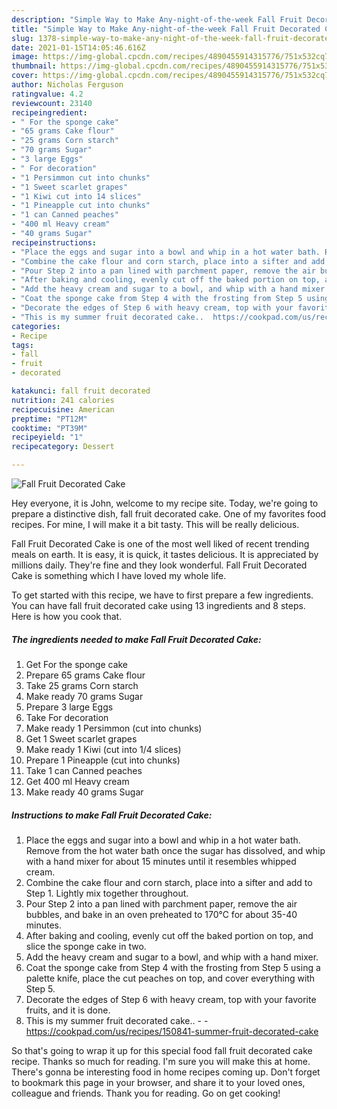 ```yaml
---
description: "Simple Way to Make Any-night-of-the-week Fall Fruit Decorated Cake"
title: "Simple Way to Make Any-night-of-the-week Fall Fruit Decorated Cake"
slug: 1378-simple-way-to-make-any-night-of-the-week-fall-fruit-decorated-cake
date: 2021-01-15T14:05:46.616Z
image: https://img-global.cpcdn.com/recipes/4890455914315776/751x532cq70/fall-fruit-decorated-cake-recipe-main-photo.jpg
thumbnail: https://img-global.cpcdn.com/recipes/4890455914315776/751x532cq70/fall-fruit-decorated-cake-recipe-main-photo.jpg
cover: https://img-global.cpcdn.com/recipes/4890455914315776/751x532cq70/fall-fruit-decorated-cake-recipe-main-photo.jpg
author: Nicholas Ferguson
ratingvalue: 4.2
reviewcount: 23140
recipeingredient:
- " For the sponge cake"
- "65 grams Cake flour"
- "25 grams Corn starch"
- "70 grams Sugar"
- "3 large Eggs"
- " For decoration"
- "1 Persimmon cut into chunks"
- "1 Sweet scarlet grapes"
- "1 Kiwi cut into 14 slices"
- "1 Pineapple cut into chunks"
- "1 can Canned peaches"
- "400 ml Heavy cream"
- "40 grams Sugar"
recipeinstructions:
- "Place the eggs and sugar into a bowl and whip in a hot water bath. Remove from the hot water bath once the sugar has dissolved, and whip with a hand mixer for about 15 minutes until it resembles whipped cream."
- "Combine the cake flour and corn starch, place into a sifter and add to Step 1. Lightly mix together throughout."
- "Pour Step 2 into a pan lined with parchment paper, remove the air bubbles, and bake in an oven preheated to 170℃ for about 35-40 minutes."
- "After baking and cooling, evenly cut off the baked portion on top, and slice the sponge cake in two."
- "Add the heavy cream and sugar to a bowl, and whip with a hand mixer."
- "Coat the sponge cake from Step 4 with the frosting from Step 5 using a palette knife, place the cut peaches on top, and cover everything with Step 5."
- "Decorate the edges of Step 6 with heavy cream, top with your favorite fruits, and it is done."
- "This is my summer fruit decorated cake..  https://cookpad.com/us/recipes/150841-summer-fruit-decorated-cake"
categories:
- Recipe
tags:
- fall
- fruit
- decorated

katakunci: fall fruit decorated 
nutrition: 241 calories
recipecuisine: American
preptime: "PT12M"
cooktime: "PT39M"
recipeyield: "1"
recipecategory: Dessert

---
```



![Fall Fruit Decorated Cake](https://img-global.cpcdn.com/recipes/4890455914315776/751x532cq70/fall-fruit-decorated-cake-recipe-main-photo.jpg)

Hey everyone, it is John, welcome to my recipe site. Today, we're going to prepare a distinctive dish, fall fruit decorated cake. One of my favorites food recipes. For mine, I will make it a bit tasty. This will be really delicious.



Fall Fruit Decorated Cake is one of the most well liked of recent trending meals on earth. It is easy, it is quick, it tastes delicious. It is appreciated by millions daily. They're fine and they look wonderful. Fall Fruit Decorated Cake is something which I have loved my whole life.


To get started with this recipe, we have to first prepare a few ingredients. You can have fall fruit decorated cake using 13 ingredients and 8 steps. Here is how you cook that.

<!--inarticleads1-->

##### The ingredients needed to make Fall Fruit Decorated Cake:

1. Get  For the sponge cake
1. Prepare 65 grams Cake flour
1. Take 25 grams Corn starch
1. Make ready 70 grams Sugar
1. Prepare 3 large Eggs
1. Take  For decoration
1. Make ready 1 Persimmon (cut into chunks)
1. Get 1 Sweet scarlet grapes
1. Make ready 1 Kiwi (cut into 1/4 slices)
1. Prepare 1 Pineapple (cut into chunks)
1. Take 1 can Canned peaches
1. Get 400 ml Heavy cream
1. Make ready 40 grams Sugar




<!--inarticleads2-->

##### Instructions to make Fall Fruit Decorated Cake:

1. Place the eggs and sugar into a bowl and whip in a hot water bath. Remove from the hot water bath once the sugar has dissolved, and whip with a hand mixer for about 15 minutes until it resembles whipped cream.
1. Combine the cake flour and corn starch, place into a sifter and add to Step 1. Lightly mix together throughout.
1. Pour Step 2 into a pan lined with parchment paper, remove the air bubbles, and bake in an oven preheated to 170℃ for about 35-40 minutes.
1. After baking and cooling, evenly cut off the baked portion on top, and slice the sponge cake in two.
1. Add the heavy cream and sugar to a bowl, and whip with a hand mixer.
1. Coat the sponge cake from Step 4 with the frosting from Step 5 using a palette knife, place the cut peaches on top, and cover everything with Step 5.
1. Decorate the edges of Step 6 with heavy cream, top with your favorite fruits, and it is done.
1. This is my summer fruit decorated cake.. -  - https://cookpad.com/us/recipes/150841-summer-fruit-decorated-cake




So that's going to wrap it up for this special food fall fruit decorated cake recipe. Thanks so much for reading. I'm sure you will make this at home. There's gonna be interesting food in home recipes coming up. Don't forget to bookmark this page in your browser, and share it to your loved ones, colleague and friends. Thank you for reading. Go on get cooking!

